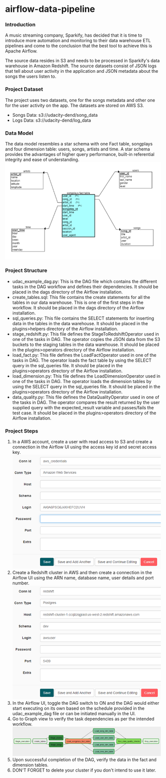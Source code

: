 # airflow-data-pipeline

### Introduction
A music streaming company, Sparkify, has decided that it is time to introduce more automation and monitoring to their data warehouse ETL pipelines and come to the conclusion that the best tool to achieve this is Apache Airflow.

The source data resides in S3 and needs to be processed in Sparkify's data warehouse in Amazon Redshift. The source datasets consist of JSON logs that tell about user activity in the application and JSON metadata about the songs the users listen to.

### Project Dataset
The project uses two datasets, one for the songs metadata and other one for the user activity on the app. The datasets are stored on AWS S3.
- Songs Data: s3://udacity-dend/song_data
- Logs Data: s3://udacity-dend/log_data

### Data Model
The data model resembles a star schema with one Fact table, songplays and four dimension table: users, songs, artists and time. A star schema provides the advantages of higher query performance, built-in referential integrity and ease of understanding.
![Data Model](https://github.com/abhi-verma/redshift_data_warehouse/blob/master/img/DataModelSparkify.PNG?raw=true)

### Project Structure
- udac_example_dag.py: This is the DAG file which contains the different tasks in the DAG workflow and defines their dependencies. It should be placed in the dags directory of the Airflow installation.
- create_tables.sql: This file contains the create statements for all the tables in our data warehouse. This is one of the first steps in the workflow. It should be placed in the dags directory of the Airflow installation.
- sql_queries.py: This file contains the SELECT statements for inserting data in the tables in the data warehouse. It should be placed in the plugins>helpers directory of the Airflow installation.
- stage_redshift.py: This file defines the StageToRedshiftOperator used in one of the tasks in DAG. The operator copies the JSON data from the S3 buckets to the staging tables in the data warehouse. It should be placed in the plugins>operators directory of the Airflow installation.
- load_fact.py: This file defines the LoadFactOperator used in one of the tasks in DAG. The operator loads the fact table by using the SELECT query in the sql_queries file. It should be placed in the plugins>operators directory of the Airflow installation.
- load_dimension.py: This file defines the LoadDimensionOperator used in one of the tasks in DAG. The operator loads the dimension tables by using the SELECT query in the sql_queries file. It should be placed in the plugins>operators directory of the Airflow installation.
- data_quality.py: This file defines the DataQualityOperator used in one of the tasks in DAG. The operator compares the result returned by the user supplied query with the expected_result variable and passes/fails the test case. It should be placed in the plugins>operators directory of the Airflow installation.

### Project Steps
1. In a AWS account, create a user with read access to S3 and create a connection in the Airflow UI using the access key id and secret access key.
![AWS Credentials connection](img/aws_cred_conn.PNG)
2. Create a Redshift cluster in AWS and then create a connection in the Airflow UI using the ARN name, database name, user details and port number.
![Redshift connection](img/redshift_conn.PNG)
3. In the Airflow UI, toggle the DAG switch to ON and the DAG would either start executing on its own based on the schedule provided in the udac_example_dag file or can be initiated manually in the UI.
4. Go to Graph view to verify the task dependencies as per the intended workflow. ![Graph view](img/graph_view.png)
5. Upon successful completion of the DAG, verify the data in the fact and dimension tables.
6. DON'T FORGET to delete your cluster if you don't intend to use it later.
